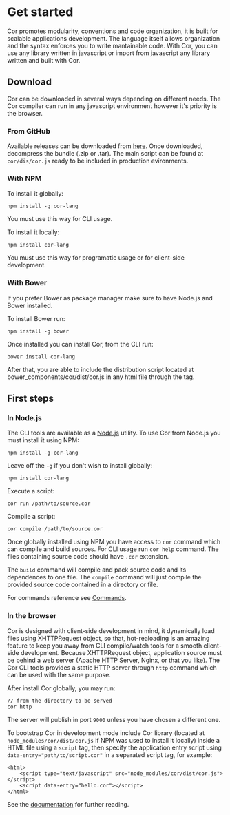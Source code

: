 # Get started

Cor promotes modularity, conventions and code organization, it is built for scalable applications development. The language itself allows organization and the syntax enforces you to write mantainable code. With Cor, you can use any library written in javascript or import from javascript any library written and built with Cor.


## Download

Cor can be downloaded in several ways depending on different needs. The Cor compiler can run in any javascript environment however it's priority is the browser.


### From GitHub

Available releases can be downloaded from [here](https://github.com/yosbelms/cor/releases). Once downloaded, decompress the bundle (.zip or .tar). The main script can be found at `cor/dis/cor.js` ready to be included in production evironments.


### With NPM

To install it globally:
```
npm install -g cor-lang
```
You must use this way for CLI usage.


To install it locally:
```
npm install cor-lang
```
You must use this way for programatic usage or for client-side development.


### With Bower

If you prefer Bower as package manager make sure to have Node.js and Bower installed.

To install Bower run:

```
npm install -g bower
```
Once installed you can install Cor, from the CLI run:

```
bower install cor-lang
```

After that, you are able to include the distribution script located at bower_components/cor/dist/cor.js in any html file through the <script></script> tag.

<scritp type="text/javascript" src="bower_components/cor/dist/cor.js">

## First steps

### In Node.js

The CLI tools are available as a [Node.js](http://nodejs.org) utility. To use Cor from Node.js you must install it using NPM:
```
npm install -g cor-lang
```

Leave off the `-g` if you don't wish to install globally:
```
npm install cor-lang
```

Execute a script:
```
cor run /path/to/source.cor
```

Compile a script:
```
cor compile /path/to/source.cor
```

Once globally installed using NPM you have access to `cor` command which can compile and build sources. For CLI usage run `cor help` command. The files containing source code should have `.cor` extension.

The `build` command will compile and pack source code and its dependences to one file. The `compile` command will just compile the provided source code contained in a directory or file.

For commands reference see [Commands](documentation.html#commands).


### In the browser

Cor is designed with client-side development in mind, it dynamically load files using XHTTPRequest object, so that, hot-realoading is an amazing feature to keep you away from CLI compile/watch tools for a smooth client-side development. Because XHTTPRequest object, application source must be behind a web server (Apache HTTP Server, Nginx, or that you like). The Cor CLI tools provides a static HTTP server through `http` command which can be used with the same purpose.


After install Cor globally, you may run:
```
// from the directory to be served
cor http
```
The server will publish in port `9000` unless you have chosen a different one.


To bootstrap Cor in development mode include Cor library (located at `node_modules/cor/dist/cor.js` if NPM was used to install it locally) inside a HTML file using a `script` tag, then specify the application entry script using `data-entry="path/to/script.cor"` in a separated script tag, for example:
```
<html>
    <script type="text/javascript" src="node_modules/cor/dist/cor.js"></script>
    <script data-entry="hello.cor"></script>
</html>
```

See the [documentation](documentation.html) for further reading.